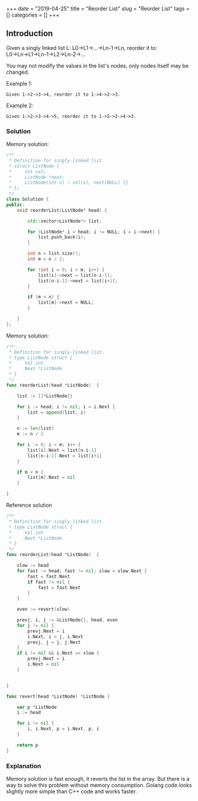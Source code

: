 +++
date = "2019-04-25"
title = "Reorder List"
slug = "Reorder List"
tags = []
categories = []
+++

## Introduction

Given a singly linked list L: L0→L1→…→Ln-1→Ln,
reorder it to: L0→Ln→L1→Ln-1→L2→Ln-2→…

You may not modify the values in the list's nodes, only nodes itself may be changed.

Example 1:
```
Given 1->2->3->4, reorder it to 1->4->2->3.
```
Example 2:
```
Given 1->2->3->4->5, reorder it to 1->5->2->4->3.
```

### Solution

Memory solution:
``` C++
/**
 * Definition for singly-linked list.
 * struct ListNode {
 *     int val;
 *     ListNode *next;
 *     ListNode(int x) : val(x), next(NULL) {}
 * };
 */
class Solution {
public:
    void reorderList(ListNode* head) {

        std::vector<ListNode*> list;

        for (ListNode* i = head; i != NULL; i = i->next) {
            list.push_back(i);
        }

        int n = list.size();
        int m = n / 2;

        for (int i = 0; i < m; i++) {
            list[i]->next = list[n-i-1];
            list[n-i-1]->next = list[i+1];
        }

        if (m < n) {
            list[m]->next = NULL;
        }

    }
};
```

Memory solution:
``` go
/**
 * Definition for singly-linked list.
 * type ListNode struct {
 *     Val int
 *     Next *ListNode
 * }
 */
func reorderList(head *ListNode)  {

    list := []*ListNode{}

    for i := head; i != nil; i = i.Next {
        list = append(list, i)
    }

    n := len(list)
    m := n / 2

    for i := 0; i < m; i++ {
        list[i].Next = list[n-i-1]
        list[n-i-1].Next = list[i+1]
    }

    if m < n {
        list[m].Next = nil
    }

}
```

Reference solution
``` go
/**
 * Definition for singly-linked list.
 * type ListNode struct {
 *     Val int
 *     Next *ListNode
 * }
 */
func reorderList(head *ListNode)  {

    slow := head
    for fast := head; fast != nil; slow = slow.Next {
        fast = fast.Next
        if fast != nil {
            fast = fast.Next
        }
    }

    even := revert(slow)

    prevj, i, j := &ListNode{}, head, even
    for j != nil {  
        prevj.Next = i
        i.Next, i = j, i.Next
        prevj, j = j, j.Next
    }
    if i != nil && i.Next == slow {
        prevj.Next = i
        i.Next = nil
    }


}

func revert(head *ListNode) *ListNode {

    var p *ListNode
    i := head

    for i != nil {
        i, i.Next, p = i.Next, p, i
    }

    return p
}
```

### Explanation

Memory solution is fast enough, it reverts the list in the array.
But there is a way to solve this problem without memory consumption.
Golang code looks slightly more simple than C++ code and works faster.
